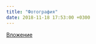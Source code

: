 ```yaml
---
title: "Фотография"
date: 2018-11-18 17:53:00 +0300
---
```



[Вложение](https://vk.com/photo41076938_456244395)
